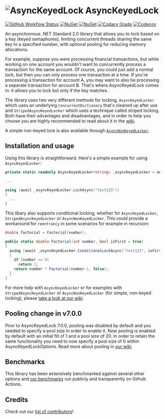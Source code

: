 # ![AsyncKeyedLock](https://raw.githubusercontent.com/MarkCiliaVincenti/AsyncKeyedLock/master/logo32.png) AsyncKeyedLock
[![GitHub Workflow Status](https://img.shields.io/github/actions/workflow/status/MarkCiliaVincenti/AsyncKeyedLock/dotnet.yml?branch=master&logo=github&style=flat)](https://actions-badge.atrox.dev/MarkCiliaVincenti/AsyncKeyedLock/goto?ref=master) [![NuGet](https://img.shields.io/nuget/v/AsyncKeyedLock?label=NuGet&logo=nuget&style=flat)](https://www.nuget.org/packages/AsyncKeyedLock) [![NuGet](https://img.shields.io/nuget/dt/AsyncKeyedLock?logo=nuget&style=flat)](https://www.nuget.org/packages/AsyncKeyedLock) [![Codacy Grade](https://img.shields.io/codacy/grade/315c3d5a06a441bda26ffd88e705fa63?style=flat)](https://app.codacy.com/gh/MarkCiliaVincenti/AsyncKeyedLock/dashboard) [![Codecov](https://img.shields.io/codecov/c/github/MarkCiliaVincenti/AsyncKeyedLock?label=coverage&logo=codecov&style=flat)](https://app.codecov.io/gh/MarkCiliaVincenti/AsyncKeyedLock)

An asynchronous .NET Standard 2.0 library that allows you to lock based on a key (keyed semaphores), limiting concurrent threads sharing the same key to a specified number, with optional pooling for reducing memory allocations.

For example, suppose you were processing financial transactions, but while working on one account you wouldn't want to concurrently process a transaction for the same account. Of course, you could just add a normal lock, but then you can only process one transaction at a time. If you're processing a transaction for account A, you may want to also be processing a separate transaction for account B. That's where AsyncKeyedLock comes in: it allows you to lock but only if the key matches.

The library uses two very different methods for locking, `AsyncKeyedLocker` which uses an underlying `ConcurrentDictionary` that's cleaned up after use and `StripedAsyncKeyedLocker` which uses a technique called striped locking. Both have their advantages and disadvantages, and in order to help you choose you are highly recommended to read about it in the [wiki](https://github.com/MarkCiliaVincenti/AsyncKeyedLock/wiki).

A simple non-keyed lock is also available through [`AsyncNonKeyedLocker`](https://github.com/MarkCiliaVincenti/AsyncKeyedLock/wiki/How-to-use-AsyncNonKeyedLocker).

## Installation and usage
Using this library is straightforward. Here's a simple example for using `AsyncKeyedLocker`:
```csharp
private static readonly AsyncKeyedLocker<string> _asyncKeyedLocker = new();

...

using (await _asyncKeyedLocker.LockAsync("test123"))
{
  ...
}
```

This libary also supports conditional locking, whether for `AsyncKeyedLocker`, `StripedAsyncKeyedLocker` or `AsyncNonKeyedLocker`. This could provide a workaround for `reentrancy` in some scenarios for example in recursion:
```csharp
double factorial = Factorial(number);

public static double Factorial(int number, bool isFirst = true)
{
  using (await _asyncKeyedLocker.ConditionalLockAsync("test123", isFirst))
  {
    if (number == 0)
      return 1;
    return number * Factorial(number-1, false);
  }
}
```

For more help with `AsyncKeyedLocker` or for examples with `StripedAsyncKeyedLocker` or `AsyncNonKeyedLocker` (for simple, non-keyed locking), please [take a look at our wiki](https://github.com/MarkCiliaVincenti/AsyncKeyedLock/wiki).

## Pooling change in v7.0.0
Prior to AsyncKeyedLock 7.0.0, pooling was disabled by default and you needed to specify a pool size in order to enable it. Now pooling is enabled by default with an initial fill of 1 and a pool size of 20. In order to retain the same functionality you need to now specify a pool size of 0 within AsyncKeyedLockOptions. Read more about pooling in [our wiki](https://github.com/MarkCiliaVincenti/AsyncKeyedLock/wiki/How-to-use-AsyncKeyedLocker#pooling).

## Benchmarks
This library has been extensively benchmarked against several other options and [our benchmarks](https://github.com/MarkCiliaVincenti/AsyncKeyedLock/wiki/Benchmarks) run publicly and transparently on Github Actions.

## Credits
Check out our [list of contributors](https://github.com/MarkCiliaVincenti/AsyncKeyedLock/blob/master/CONTRIBUTORS.md)!
